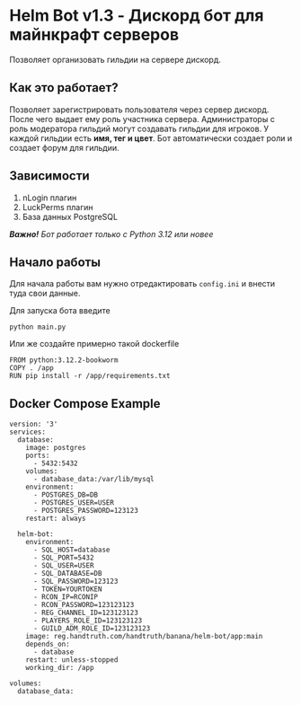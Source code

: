 # Helm Bot v1.3 - Дискорд бот для майнкрафт серверов

Позволяет организовать гильдии на сервере дискорд.

## Как это работает?
Позволяет зарегистрировать пользователя через сервер дискорд. После чего выдает ему роль участника сервера. Администраторы с роль модератора гильдий могут создавать гильдии для игроков. У каждой гильдии есть **имя, тег и цвет**. Бот автоматически создает роли и создает форум для гильдии.

## Зависимости
1. nLogin плагин
2. LuckPerms плагин
3. База данных PostgreSQL

_**Важно!** Бот работает только с Python 3.12 или новее_

## Начало работы
Для начала работы вам нужно отредактировать `config.ini` и внести туда свои данные.

Для запуска бота введите 
```
python main.py
```

Или же создайте примерно такой dockerfile
```
FROM python:3.12.2-bookworm
COPY . /app
RUN pip install -r /app/requirements.txt
```

## Docker Compose Example
```
version: '3'
services:
  database:
    image: postgres
    ports:
      - 5432:5432
    volumes:
      - database_data:/var/lib/mysql
    environment:
      - POSTGRES_DB=DB
      - POSTGRES_USER=USER
      - POSTGRES_PASSWORD=123123
    restart: always

  helm-bot:
    environment:
      - SQL_HOST=database
      - SQL_PORT=5432
      - SQL_USER=USER
      - SQL_DATABASE=DB
      - SQL_PASSWORD=123123
      - TOKEN=YOURTOKEN
      - RCON_IP=RCONIP
      - RCON_PASSWORD=123123123
      - REG_CHANNEL_ID=123123123
      - PLAYERS_ROLE_ID=123123123
      - GUILD_ADM_ROLE_ID=123123123
    image: reg.handtruth.com/handtruth/banana/helm-bot/app:main
    depends_on:
      - database
    restart: unless-stopped
    working_dir: /app

volumes:
  database_data:
```

